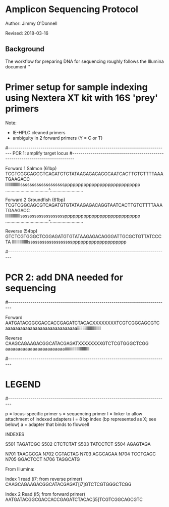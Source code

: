 # Amplicon Sequencing Protocol

Author: Jimmy O'Donnell

Revised: 2018-03-16

## Background

The workflow for preparing DNA for sequencing roughly follows the Illumina document ''

# Primer setup for sample indexing using Nextera XT kit with 16S 'prey' primers 

Note:
  - IE-HPLC cleaned primers
  - ambiguity in 2 forward primers (Y = C or T)

#-------------------------------------------------------------------------------
PCR 1: amplify target locus
#-------------------------------------------------------------------------------

Forward 1 Salmon (61bp)
TCGTCGGCAGCGTCAGATGTGTATAAGAGACAGGCAATCACTTGTCTTTTAAATGAAGACC
llllllllllllllssssssssssssssssssspppppppppppppppppppppppppppp
..................................^..........................

Forward 2 Groundfish (61bp)
TCGTCGGCAGCGTCAGATGTGTATAAGAGACAGGTAATCACTTGTCTTTTAAATGAAGACC
llllllllllllllssssssssssssssssssspppppppppppppppppppppppppppp
..................................^..........................


Reverse (54bp)
GTCTCGTGGGCTCGGAGATGTGTATAAGAGACAGGGATTGCGCTGTTATCCCTA
lllllllllllllllssssssssssssssssssspppppppppppppppppppp




#-------------------------------------------------------------------------------
# PCR 2: add DNA needed for sequencing
#-------------------------------------------------------------------------------

Forward
AATGATACGGCGACCACCGAGATCTACACXXXXXXXXTCGTCGGCAGCGTC
aaaaaaaaaaaaaaaaaaaaaaaaaaaaaiiiiiiiillllllllllllll

Reverse 
CAAGCAGAAGACGGCATACGAGATXXXXXXXXGTCTCGTGGGCTCGG
aaaaaaaaaaaaaaaaaaaaaaaaiiiiiiiilllllllllllllll


#-------------------------------------------------------------------------------
# LEGEND
#-------------------------------------------------------------------------------

p = locus-specific primer
s = sequencing primer
l = linker to allow attachment of indexed adapters
i = 8 bp index (bp represented as X; see below)
a = adapter that binds to flowcell


INDEXES

S501 TAGATCGC 
S502 CTCTCTAT 
S503 TATCCTCT 
S504 AGAGTAGA 

N701 TAAGGCGA 
N702 CGTACTAG 
N703 AGGCAGAA 
N704 TCCTGAGC 
N705 GGACTCCT 
N706 TAGGCATG 


From Illumina:

Index 1 read (i7; from reverse primer)
CAAGCAGAAGACGGCATACGAGAT[i7]GTCTCGTGGGCTCGG

Index 2 Read (i5; from forward primer)
AATGATACGGCGACCACCGAGATCTACAC[i5]TCGTCGGCAGCGTC
